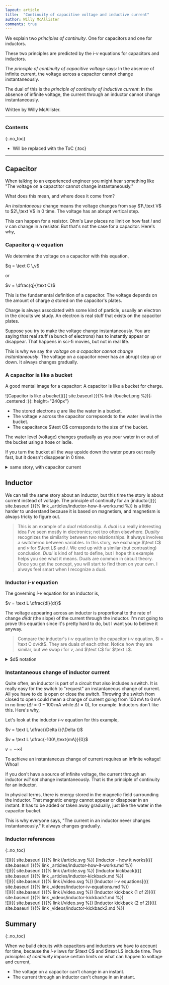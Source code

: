 ```yaml
---
layout: article
title:  "Continuity of capacitive voltage and inductive current"
author: Willy McAllister
comments: true
---
```


We explain two *principles of continuity*. One for capacitors and one for inductors. 

These two principles are predicted by the $i$-$v$ equations for capacitors and inductors.

The *principle of continuity of capacitive voltage* says: In the absence of infinite current, the voltage across a capacitor cannot change instantaneously.

The dual of this is the *principle of continuity of inductive current*: In the absence of infinite voltage, the current through an inductor cannot change instantaneously.

Written by Willy McAllister.

----

### Contents
{:.no_toc}

* Will be replaced with the ToC
{:toc}

----

## Capacitor

When talking to an experienced engineer you might hear something like "The voltage on a capactitor cannot change instantaneously."

What does this mean, and where does it come from?

An *instantaneous* change means the voltage changes from say $1\,\text V$ to $2\,\text V$ in $0$ time. The voltage has an abrupt vertical step. 

This can happen for a resistor. Ohm's Law places no limit on how fast $i$ and $v$ can change in a resistor. But that's not the case for a capacitor. Here's why,

### Capacitor $q$-$v$ equation

We determine the voltage on a capacitor with this equation,

$q = \text C \,v$

or

$v = \dfrac{q}{\text C}$

This is the fundamental definition of a capacitor. The voltage depends on the amount of charge $q$ stored on the capacitor's plates.

Charge is always associated with some kind of particle, usually an electron in the circuits we study. An electron is real stuff that exists on the capacitor plates. 

Suppose you try to make the voltage change instantaneously. You are saying that real stuff (a bunch of electrons) has to instantly appear or disappear. That  happens in sci-fi movies, but not in real life. 

This is why we say *the voltage on a capacitor cannot change instantaneously*. The voltage on a capacitor never has an abrupt step up or down. It always changes gradually.

### A capacitor is like a bucket

A good mental image for a capacitor: A capacitor is like a bucket for charge. 

![Capacitor is like a bucket]({{ site.baseurl }}{% link i/bucket.png %}){: .centered :}{: height="240px"}

* The stored electrons $q$ are like the water in a bucket. 
* The voltage $v$ across the capacitor correpsonds to the water level in the bucket. 
* The capacitance $\text C$ corresponds to the size of the bucket.

The water level (voltage) changes gradually as you pour water in or out of the bucket using a hose or ladle. 

If you turn the bucket all the way upside down the water pours out really fast, but it doesn't disappear in $0$ time.

<details>
<summary>same story, with capacitor current</summary>
<p>We can reach the same conclusion about changing voltage by thinking about capacitor current.</p>

<p>Current is the motion of charge. Let's make that idea more formal. You can define current as,</p>

<p>$I = \dfrac{\Delta Q}{\Delta t}$</p>

<p>where $\Delta Q$ is some amount of charge and $\Delta t$ is a time interval. So current is the amount of charge moving past a point in some amount of time. To measure current in units of amperes, we normalize the time interval to one second. The amount of charge is measured in units of coulombs. </p>
<p>If we let $\Delta t$ get smaller and smaller, the amount of charge passing by gets smaller, too. In the limit, both $t$ and $q$ become "infinitissemally" small, (but not zero). And this is where we get the definition of current in derivative notation, </p>

<p>$i = \dfrac{dq}{dt}$</p>

<p>Now think about the current in a capacitor. $q = \text C v$ tells us how to find the stored charge if we know the capacitor voltage. If we take the derivative of both sides with respect to time we'll get,</p>

<p>$\dfrac{dq}{dt} = \text C \dfrac{dv}{dt}$</p>

<p>The left side is $dq/dt$, which we just decided was the definition of current. Lets replace $dq/dt$ with $i$, </p>

<p>$i = \text C \dfrac{dv}{dt}$</p>

<p>We just derived the well-known $i$-$v$ relationship for a capacitor. The current in a capacitor is proportional to the rate of change (the slope) of the voltage across the capacitor.</p>

<h3>Instantaneous change of voltage</h3>

<p>A question you might ask is, "what current do you need to cause an instantaneous change of voltage on a capacitor?". An "instantaneous" change is a change from one voltage to another that happens in zero time. One moment the voltage is $1\,\text V$ and the next moment BING! it is $2\,\text V$. That's an instantaneous change. The change of voltage is some finite difference, like $\Delta v = 2-1$. The change of time is $\Delta t = 0$. The capacitor $i$-$v$ equation tells us what the current has to be,</p>

<p>$i = \text C \dfrac{2 - 1}{0}$</p>

<p>$i = \infty$</p>

<p>To achieve an instantaneous change of voltage requires an infinite current!</p>

<p>As long as you don't have a source of infinite current, the voltage on a capacitor <em>will not</em> change instantaneously. That is the principle of voltage continuity for a capacitor.</p>
</details>

## Inductor

We can tell the same story about an inductor, but this time the story is about current instead of voltage. The principle of continuity for an [inductor]({{ site.baseurl }}{% link _articles/inductor-how-it-works.md %}) is a little harder to understand because it is based on magnetism, and magnetism is always tricky to figure out.

>This is an example of a *dual* relationship. A *dual* is a really interesting idea I've seen mostly in electronics; not too often elsewhere. *Duality* recognizes the similarity between two relationships. It always involves a switcheroo between variables. In this story, we exchange $\text C$ and $v$ for $\text L$ and $i$. We end up with a similar (but contrasting) conclusion. *Dual* is kind of hard to define, but I hope this example helps you see what it means. Duals are common in circuit theory. Once you get the concept, you will start to find them on your own. I always feel smart when I recognize a dual.

### Inductor $i$-$v$ equation

The governing $i$-$v$ equation for an inductor is,

$v = \text L \dfrac{di}{dt}$

The voltage appearing across an inductor is proportional to the rate of change $di/dt$ (the slope) of the current through the inductor. I'm not going to prove this equation since it's pretty hard to do, but I want you to believe it anyway.

>Compare the inductor's $i$-$v$ equation to the capacitor $i$-$v$ equation, $i = \text C dv/dt$. They are duals of each other. Notice how they are similar, but we swap $i$ for $v$, and $\text C$ for $\text L$. 

<details>
<summary>$d$ notation</summary>

<p>The $d$ in ${di}/{dt}$ is notation from calculus, it means <em>differential</em>. You can think of $d$ as meaning "a tiny change in ..." </p>

<p>For example, the expression $dt$ means <em>a tiny change in time</em>. When you see $d$ in a ratio, like $di/dt$, it means, "a tiny change in $i$ (current) for each tiny change in $t$ (time)." An expression like $di/dt$ is called a <a href="https://www.khanacademy.org/math/ap-calculus-ab/derivative-introduction-ab/derivative-as-a-limit-ab/v/calculus-derivatives-1-new-hd-version">derivative</a>, and it is what you study in <a href="https://www.khanacademy.org/math/differential-calculus">Differential Calculus</a>.</p>

<p>In calculus, $d$ represents a small amount of change, so small it approaches $0$. Sometimes you will see change indicated with a $\Delta$ symbol. We use $\Delta$ to indicate a large change, like $1$ meter or $1$ second. And we use $d$ to indicate tiny nearly-zero-sized change. </p>
</details>

### Instantaneous change of inductor current

Quite often, an inductor is part of a circuit that also includes a switch. It is really easy for the switch to "request" an instantaneous change of current. All you have to do is open or close the switch. Throwing the switch from closed to open could mean a change of current going from $100\,\text{mA}$ to $0\,\text{mA}$ in no time $(\Delta i = 0 - 100\,\text{mA}$ while $\Delta t = 0)$, for example. Inductors don't like this. Here's why,

Let's look at the inductor $i$-$v$ equation for this example, 

$v = \text L \dfrac{\Delta i}{\Delta t}$

$v = \text L \dfrac{-100\,\text{mA}}{0}$

$v = -\infty !$

To achieve an instantaneous change of current requires an infinite voltage! Whoa!

If you don't have a source of infinite voltage, the current through an inductor *will not* change instantaneously. That is the principle of continuity for an inductor. 

In physical terms, there is energy stored in the magnetic field surrounding the inductor. That magnetic energy cannot appear or disappear in an instant. It has to be added or taken away gradually, just like the water in the capacitor bucket.

This is why everyone says, "The current in an inductor never changes instantaneously." It always changes gradually.

### Inductor references
{:.no_toc}

![]({{ site.baseurl }}{% link i/article.svg %}) [Inductor - how it works]({{ site.baseurl }}{% link _articles/inductor-how-it-works.md %})  
![]({{ site.baseurl }}{% link i/article.svg %}) [Inductor kickback]({{ site.baseurl }}{% link _articles/inductor-kickback.md %})    
![]({{ site.baseurl }}{% link i/video.svg %}) [Inductor i-v equations]({{ site.baseurl }}{% link _videos/inductor-iv-equations.md %})  
![]({{ site.baseurl }}{% link i/video.svg %}) [Inductor kickback (1 of 2)]({{ site.baseurl }}{% link _videos/inductor-kickback1.md %})  
![]({{ site.baseurl }}{% link i/video.svg %}) [Inductor kickback (2 of 2)]({{ site.baseurl }}{% link _videos/inductor-kickback2.md %})  

## Summary
{:.no_toc}

When we build circuits with capacitors and inductors we have to account for time, because the $i$-$v$ laws for $\text C$ and $\text L$ include time. Two *principles of continuity* impose certain limits on what can happen to voltage and current,

* The voltage on a capacitor can't change in an instant.
* The current through an inductor can't change in an instant.
